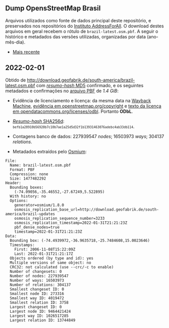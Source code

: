 ## Dump OpensStreetMap Brasil
Arquivos utilizados como fonte de dados principal deste repositório, e preservados nos repositórios do [Instituto AddressForAll](https://github.com/AddressForAll/preserv-PE). 
O download destes arquivos em geral recebem o rótulo de `brazil-latest.osm.pbf`. 
A seguir o histórico e metadados das versões utilizadas, organizadas por data (ano-mês-dia).

* [Mais recente](#2022-02-01)

## 2022-02-01
Obtido de http://download.geofabrik.de/south-america/brazil-latest.osm.pbf com [_resumo-hash_ MD5](https://en.wikipedia.org/wiki/MD5) confirmado, e os seguintes metadados e confirmações no [arquivo PBF](https://wiki.openstreetmap.org/wiki/PBF_Format) de *1.4 GiB*:

* Evidência de licenciamento e licença: da mesma data na [Wayback Machine](https://web.archive.org), [evidência em openstreetmap.org/copyright](https://web.archive.org/web/20220201154930/https://www.openstreetmap.org/copyright) e [texto da licença em opendatacommons.org/licenses/odbl](https://web.archive.org/web/20220130114324/https://opendatacommons.org/licenses/odbl/). Portanto **ODbL**.

* [_Resumo-hash_ SHA256d](https://en.bitcoin.it/wiki/Protocol_documentation#Hashes): <small> `befb1a28910b56920b7c10b7ae1a25d5d32f1b13931463076adebc4ab33db114`</small>.

* Contagens banco de dados: 227939547 _nodes_; 16503973 _ways_; 304137 _relations_.

* Metadados extraídos pelo [Osmium](https://osmcode.org/osmium-tool/manual.html):

```
File:
  Name: brazil-latest.osm.pbf
  Format: PBF
  Compression: none
  Size: 1477482292
Header:
  Bounding boxes:
    (-74.09056,-35.46552,-27.67249,5.522895)
  With history: no
  Options:
    generator=osmium/1.8.0
    osmosis_replication_base_url=http://download.geofabrik.de/south-america/brazil-updates
    osmosis_replication_sequence_number=3233
    osmosis_replication_timestamp=2022-01-31T21:21:23Z
    pbf_dense_nodes=true
    timestamp=2022-01-31T21:21:23Z
Data:
  Bounding box: (-74.4939972,-36.9635718,-25.7484608,15.0023646)
  Timestamps:
    First: 2006-11-08T15:22:09Z
    Last: 2022-01-31T21:21:17Z
  Objects ordered (by type and id): yes
  Multiple versions of same object: no
  CRC32: not calculated (use --crc/-c to enable)
  Number of changesets: 0
  Number of nodes: 227939547
  Number of ways: 16503973
  Number of relations: 304137
  Smallest changeset ID: 0
  Smallest node ID: 273316
  Smallest way ID: 4019472
  Smallest relation ID: 3758
  Largest changeset ID: 0
  Largest node ID: 9464421424
  Largest way ID: 1026517285
  Largest relation ID: 13744849
```
